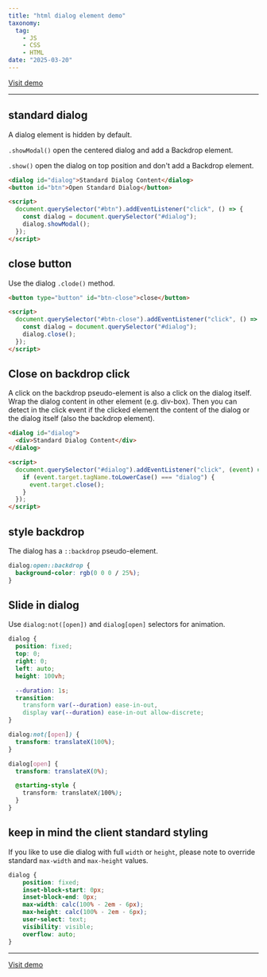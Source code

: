 ```yaml
---
title: "html dialog element demo"
taxonomy:
  tag:
    - JS
    - CSS
    - HTML
date: "2025-03-20"
---
```


[Visit demo](./demo.html)

---

## standard dialog

A dialog element is hidden by default.

`.showModal()` open the centered dialog and add a Backdrop element.

`.show()` open the dialog on top position and don't add a Backdrop element.

```html
<dialog id="dialog">Standard Dialog Content</dialog>
<button id="btn">Open Standard Dialog</button>

<script>
  document.querySelector("#btn").addEventListener("click", () => {
    const dialog = document.querySelector("#dialog");
    dialog.showModal();
  });
</script>
```

## close button

Use the dialog `.clode()` method.

```html
<button type="button" id="btn-close">close</button>

<script>
  document.querySelector("#btn-close").addEventListener("click", () => {
    const dialog = document.querySelector("#dialog");
    dialog.close();
  });
</script>
```

## Close on backdrop click

A click on the backdrop pseudo-element is also a click on the dialog itself.
Wrap the dialog content in other element (e.g. div-box). 
Then you can detect in the click event if the clicked element the content of the dialog or the dialog itself (also the backdrop element).

```html
<dialog id="dialog">
  <div>Standard Dialog Content</div>
</dialog>

<script>
  document.querySelector("#dialog").addEventListener("click", (event) => {
    if (event.target.tagName.toLowerCase() === "dialog") {
      event.target.close();
    }
  });
</script>
```

## style backdrop

The dialog has a `::backdrop` pseudo-element.

```css
dialog:open::backdrop {
  background-color: rgb(0 0 0 / 25%);
}
```

## Slide in dialog

Use `dialog:not([open])` and `dialog[open]` selectors for animation.

```css
dialog {
  position: fixed;
  top: 0;
  right: 0;
  left: auto;
  height: 100vh;

  --duration: 1s;
  transition: 
    transform var(--duration) ease-in-out, 
    display var(--duration) ease-in-out allow-discrete;
}

dialog:not([open]) {
  transform: translateX(100%);
}

dialog[open] {
  transform: translateX(0%);

  @starting-style {
    transform: translateX(100%);
  }
}
```

## keep in mind the client standard styling 

If you like to use die dialog with full `width` or `height`, please note to override standard `max-width` and `max-height` values.

```css
dialog {
    position: fixed;
    inset-block-start: 0px;
    inset-block-end: 0px;
    max-width: calc(100% - 2em - 6px);
    max-height: calc(100% - 2em - 6px);
    user-select: text;
    visibility: visible;
    overflow: auto;
}
```

---

[Visit demo](./demo.html)
